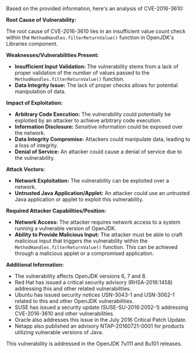 Based on the provided information, here's an analysis of CVE-2016-3610:

**Root Cause of Vulnerability:**

The root cause of CVE-2016-3610 lies in an insufficient value count check within the `MethodHandles.filterReturnValue()` function in OpenJDK's Libraries component.

**Weaknesses/Vulnerabilities Present:**

*   **Insufficient Input Validation:** The vulnerability stems from a lack of proper validation of the number of values passed to the `MethodHandles.filterReturnValue()` function. 
*   **Data Integrity Issue:** The lack of proper checks allows for potential manipulation of data.

**Impact of Exploitation:**

*   **Arbitrary Code Execution:** The vulnerability could potentially be exploited by an attacker to achieve arbitrary code execution.
*   **Information Disclosure:** Sensitive information could be exposed over the network.
*   **Data Integrity Compromise:** Attackers could manipulate data, leading to a loss of integrity.
*   **Denial of Service:** An attacker could cause a denial of service due to the vulnerability.

**Attack Vectors:**

*   **Network Exploitation:** The vulnerability can be exploited over a network.
*   **Untrusted Java Application/Applet:** An attacker could use an untrusted Java application or applet to exploit this vulnerability.

**Required Attacker Capabilities/Position:**

*   **Network Access:** The attacker requires network access to a system running a vulnerable version of OpenJDK.
*   **Ability to Provide Malicious Input:** The attacker must be able to craft malicious input that triggers the vulnerability within the `MethodHandles.filterReturnValue()` function. This can be achieved through a malicious applet or a compromised application.

**Additional Information:**

*   The vulnerability affects OpenJDK versions 6, 7 and 8.
*   Red Hat has issued a critical security advisory (RHSA-2016:1458) addressing this and other related vulnerabilities.
*   Ubuntu has issued security notices USN-3043-1 and USN-3062-1 related to this and other OpenJDK vulnerabilities.
*   SUSE has issued a security update (SUSE-SU-2016:2052-1) addressing CVE-2016-3610 and other vulnerabilities.
*   Oracle also addresses this issue in the July 2016 Critical Patch Update.
*   Netapp also published an advisory NTAP-20160721-0001 for products utilizing vulnerable versions of Java.

This vulnerability is addressed in the OpenJDK 7u111 and 8u101 releases.